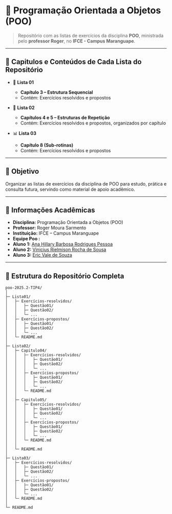 # 📘 Programação Orientada a Objetos (POO)

> Repositório com as listas de exercícios da disciplina **POO**, ministrada pelo **professor Roger**, no **IFCE - Campus Maranguape**.  

---

## 📂 Capitulos e Conteúdos de Cada Lista do Repositório

- 📝 **Lista 01**  
  - **Capítulo 3 – Estrutura Sequencial**  
  - Contém: Exercícios resolvidos e propostos  

- 🔁 **Lista 02**  
  - **Capítulos 4 e 5 – Estruturas de Repetição**  
  - Contém: Exercícios resolvidos e propostos, organizados por capítulo  

- 📊 **Lista 03**  
  - **Capítulo 8 (Sub-rotinas)**  
  - Contém: Exercícios resolvidos e propostos  

---

## 🎯 Objetivo

Organizar as listas de exercícios da disciplina de POO para estudo, prática e consulta futura, servindo como material de apoio acadêmico.  

---

## 🏫 Informações Acadêmicas

- **Disciplina:** Programação Orientada a Objetos (POO)  
- **Professor:** Roger Moura Sarmento  
- **Instituição:** IFCE – Campus Maranguape  
- **Equipe Poo :**  
- **Aluno 1:** [Ana Hillary Barbosa Rodrigues Pessoa](https://github.com/anaHillaryx)  
- **Aluno 2:** [Vinicius Rielmison Rocha de Sousa](https://github.com/7777755134)  
- **Aluno 3:** [Eric Vale de Souza](https://github.com/mdleric)  

---

## 📂 Estrutura do Repositório Completa

```text
poo-2025.2-TIP4/
│
├─ Lista01/
│   ├─ Exercícios-resolvidos/
│   │   ├─ Questão01/
│   │   ├─ Questão02/
│   │   └─ ...
│   ├─ Exercícios-propostos/
│   │   ├─ Questão01/
│   │   ├─ Questão02/
│   │   └─ ...
│   └─ README.md
│
├─ Lista02/
│   ├─ Capitulo04/
│   │   ├─ Exercícios-resolvidos/
│   │   │   ├─ Questão01/
│   │   │   ├─ Questão02/
│   │   │   └─ ...
│   │   ├─ Exercícios-propostos/
│   │   │   ├─ Questão01/
│   │   │   ├─ Questão02/
│   │   │   └─ ...
│   │   └─ README.md
│   │
│   ├─ Capitulo05/
│   │   ├─ Exercícios-resolvidos/
│   │   │   ├─ Questão01/
│   │   │   ├─ Questão02/
│   │   │   └─ ...
│   │   ├─ Exercícios-propostos/
│   │   │   ├─ Questão01/
│   │   │   ├─ Questão02/
│   │   │   └─ ...
│   │   └─ README.md
│   │
│   └─ README.md
│
├─ Lista03/
│   ├─ Exercícios-resolvidos/
│   │   ├─ Questão01/
│   │   ├─ Questão02/
│   │   └─ ...
│   ├─ Exercícios-propostos/
│   │   ├─ Questão01/
│   │   ├─ Questão02/
│   │   └─ ...
│   └─ README.md
│
└─ README.md

